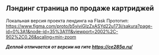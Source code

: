 ## Лэндинг страница по продаже картриджей
Локальная версия проекта лендинга на Flask
Прототип: https://www.figma.com/proto/b5yiviGIzZxASYd22u173j/sakura?page-id=0%3A1&node-id=35%3A111&viewport=2002%2C-902%2C0.26&scaling=min-zoom

***Деплой отличается от версии на гите https://ce285a.ru/***
